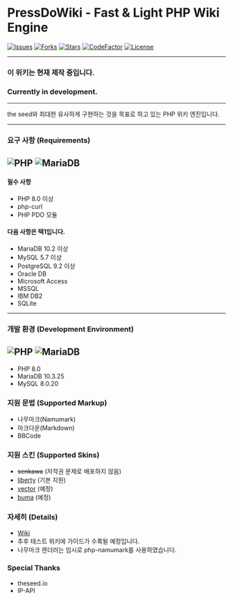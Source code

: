 # PressDoWiki - Fast & Light PHP Wiki Engine

[![Issues](https://img.shields.io/github/issues/PressDo/PressDoWiki?style=for-the-badge)](https://github.com/PressDo/PressDoWiki)
[![Forks](https://img.shields.io/github/forks/PressDo/PressDoWiki.svg?style=for-the-badge)](https://github.com/PressDo/PressDoWiki)
[![Stars](https://img.shields.io/github/stars/PressDo/PressDoWiki.svg?style=for-the-badge)](https://github.com/PressDo/PressDoWiki)
[![CodeFactor](https://www.codefactor.io/repository/github/PressDo/pressdowiki/badge?style=for-the-badge)](https://www.codefactor.io/repository/github/PressDo/pressdowiki)
[![License](https://img.shields.io/github/license/PressDo/PressDoWiki.svg?style=for-the-badge)](https://github.com/PressDo/PressDoWiki)

-------------------------
### 이 위키는 현재 제작 중입니다.
### Currently in development.
-------------------------
the seed와 최대한 유사하게 구현하는 것을 목표로 하고 있는 PHP 위키 엔진입니다.

-------------------------
### 요구 사항 (Requirements)
![PHP](https://img.shields.io/badge/PHP-%3E%3D8.0-4F5D95?style=for-the-badge&logo=php)
![MariaDB](https://img.shields.io/badge/MariaDB-%3E%3D10.3.25-003545?style=for-the-badge&logo=mariadb)
-------------------------
#### 필수 사항
- PHP 8.0 이상
- php-curl
- PHP PDO 모듈

#### 다음 사항은 택1입니다.
- MariaDB 10.2 이상
- MySQL 5.7 이상
- PostgreSQL 9.2 이상
- Oracle DB
- Microsoft Access
- MSSQL
- IBM DB2
- SQLite

-------------------------
### 개발 환경 (Development Environment)
![PHP](https://img.shields.io/badge/PHP-8.0-4F5D95?style=for-the-badge&logo=php)
![MariaDB](https://img.shields.io/badge/MariaDB-%3E%3D10.3.25-003545?style=for-the-badge&logo=mariadb)
-------------------------
- PHP 8.0 
- MariaDB 10.3.25
- MySQL 8.0.20

### 지원 문법 (Supported Markup)
- 나무마크(Namumark)
- 마크다운(Markdown)
- BBCode

### 지원 스킨 (Supported Skins)
- ~~senkawa~~ (저작권 문제로 배포하지 않음)
- [liberty](https://github.com/PressDo/PressDo-skin-Liberty) (기본 지원)
- [vector](https://github.com/PressDo/PressDo-skin-vector) (예정)
- [buma](https://github.com/PressDo/PressDo-skin-buma) (예정)

### 자세히 (Details)
- [Wiki](https://github.com/aaei924/PressDoWiki/wiki)
- 추후 테스트 위키에 가이드가 수록될 예정입니다.
- 나무마크 렌더러는 임시로 php-namumark를 사용하였습니다.

### Special Thanks
- theseed.io
- IP-API
